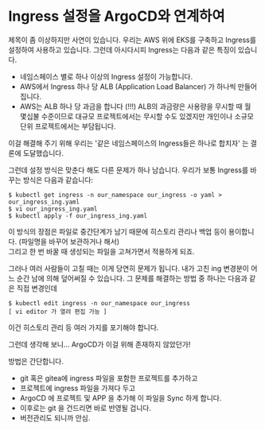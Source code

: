 # Ingress 설정을 ArgoCD와 연계하여

제목이 좀 이상하지만 사연이 있습니다. 우리는 AWS 위에 EKS를 구축하고 Ingress를 설정하여 사용하고 있습니다.
그런데 아시다시피 Ingress는 다음과 같은 특징이 있습니다.

* 네임스페이스 별로 하나 이상의 Ingress 설정이 가능합니다.
* AWS에서 Ingress 하나 당 ALB (Application Load Balancer) 가 하나씩 만들어집니다.
* AWS는 ALB 하나 당 과금을 합니다 (!!!) ALB의 과금량은 사용량을 무시할 때 월 몇십불 수준이므로 대규모 프로젝트에서는 무시할 수도 있겠지만 
  개인이나 소규모 단위 프로젝트에서는 부담됩니다.

이걸 해결해 주기 위해 우리는 '같은 네임스페이스의 Ingress들은 하나로 합치자' 는 결론에 도달했습니다.

그런데 설정 방식은 맞춘다 해도 다른 문제가 하나 남습니다.
우리가 보통 Ingress를 바꾸는 방식은 다음과 같습니다:
```
$ kubectl get ingress -n our_namespace our_ingress -o yaml > our_ingress_ing.yaml
$ vi our_ingress_ing.yaml
$ kubectl apply -f our_ingress_ing.yaml
```
이 방식의 장점은 파일로 중간단계가 남기 때문에 히스토리 관리나 백업 등이 용이합니다. (파일명을 바꾸어 보관하거나 해서)<br>
그리고 한 번 바꿀 때 생성되는 파일을 고쳐가면서 적용하게 되죠.

그러나 여러 사람들이 고칠 때는 이게 당연히 문제가 됩니다.
내가 고친 ing 변경분이 어느 순간 남에 의해 덮어써질 수 있습니다.
그 문제를 해결하는 방법 중 하나는 다음과 같은 직접 변경인데
```
$ kubectl edit ingress -n our_namespace our_ingress
[ vi editor 가 열려 편집 가능 ]
```
이건 히스토리 관리 등 여러 가지를 포기해야 합니다.

그런데 생각해 보니... ArgoCD가 이걸 위해 존재하지 않았던가!

방법은 간단합니다.

* git 혹은 gitea에 ingress 파일을 포함한 프로젝트를 추가하고
* 프로젝트에 ingress 파일을 가져다 두고
* ArgoCD 에 프로젝트 및 APP 을 추가해 이 파일을 Sync 하게 합니다.
* 이후로는 git 을 건드리면 바로 반영될 겁니다. 
* 버전관리도 되니까 안심.

